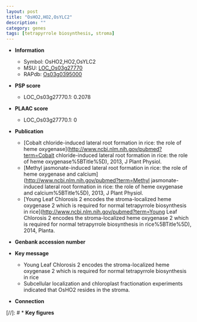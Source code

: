 ```yaml
---
layout: post
title: "OsHO2,HO2,OsYLC2"
description: ""
category: genes
tags: [tetrapyrrole biosynthesis, stroma]
---
```


* **Information**  
    + Symbol: OsHO2,HO2,OsYLC2  
    + MSU: [LOC_Os03g27770](http://rice.plantbiology.msu.edu/cgi-bin/ORF_infopage.cgi?orf=LOC_Os03g27770)  
    + RAPdb: [Os03g0395000](http://rapdb.dna.affrc.go.jp/viewer/gbrowse_details/irgsp1?name=Os03g0395000)  

* **PSP score**  
    + LOC_Os03g27770.1: 0.2078 

* **PLAAC score**  
    + LOC_Os03g27770.1: 0 

* **Publication**  
    + [Cobalt chloride-induced lateral root formation in rice: the role of heme oxygenase](http://www.ncbi.nlm.nih.gov/pubmed?term=Cobalt chloride-induced lateral root formation in rice: the role of heme oxygenase%5BTitle%5D), 2013, J Plant Physiol.
    + [Methyl jasmonate-induced lateral root formation in rice: the role of heme oxygenase and calcium](http://www.ncbi.nlm.nih.gov/pubmed?term=Methyl jasmonate-induced lateral root formation in rice: the role of heme oxygenase and calcium%5BTitle%5D), 2013, J Plant Physiol.
    + [Young Leaf Chlorosis 2 encodes the stroma-localized heme oxygenase 2 which is required for normal tetrapyrrole biosynthesis in rice](http://www.ncbi.nlm.nih.gov/pubmed?term=Young Leaf Chlorosis 2 encodes the stroma-localized heme oxygenase 2 which is required for normal tetrapyrrole biosynthesis in rice%5BTitle%5D), 2014, Planta.

* **Genbank accession number**  

* **Key message**  
    + Young Leaf Chlorosis 2 encodes the stroma-localized heme oxygenase 2 which is required for normal tetrapyrrole biosynthesis in rice
    + Subcellular localization and chloroplast fractionation experiments indicated that OsHO2 resides in the stroma.

* **Connection**  

[//]: # * **Key figures**  



